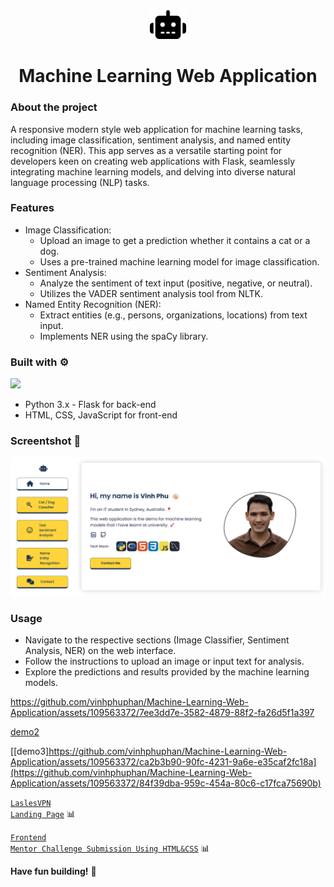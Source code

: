 <div align='center'><img src='https://raw.githubusercontent.com/vinhphuphan/Machine-Learning-Web-Application/main/static/images/robot-solid.svg' style="width: 6vw"/> 
  <h1 >Machine Learning Web Application</h1>
</div>

### About the project

<p>A responsive modern style web application for machine learning tasks, including image classification, sentiment analysis, and named entity recognition (NER). This app serves as a versatile starting point for developers keen on creating web applications with Flask, seamlessly integrating machine learning models, and delving into diverse natural language processing (NLP) tasks.</p>

### Features
- Image Classification:
  - Upload an image to get a prediction whether it contains a cat or a dog.
  - Uses a pre-trained machine learning model for image classification.
- Sentiment Analysis:
  - Analyze the sentiment of text input (positive, negative, or neutral).
  - Utilizes the VADER sentiment analysis tool from NLTK.
- Named Entity Recognition (NER):
  - Extract entities (e.g., persons, organizations, locations) from text input.
  - Implements NER using the spaCy library.

### Built with ⚙️
[![](https://skillicons.dev/icons?i=py,flask,html,css,js)](https://skillicons.dev)
- Python 3.x - Flask for back-end
- HTML, CSS, JavaScript for front-end

### Screentshot 📸
<img src="https://raw.githubusercontent.com/vinhphuphan/Machine-Learning-Web-Application/main/static/images/site_screentshot.png" style="max-width: 100%">

### Usage
- Navigate to the respective sections (Image Classifier, Sentiment Analysis, NER) on the web interface.
- Follow the instructions to upload an image or input text for analysis.
- Explore the predictions and results provided by the machine learning models.


https://github.com/vinhphuphan/Machine-Learning-Web-Application/assets/109563372/7ee3dd7e-3582-4879-88f2-fa26d5f1a397

[demo2](https://github.com/vinhphuphan/Machine-Learning-Web-Application/assets/109563372/7b89066d-f138-4452-9d9b-93c4a9c5f75d)

[[demo3]https://github.com/vinhphuphan/Machine-Learning-Web-Application/assets/109563372/ca2b3b90-90fc-4231-9a6e-e35caf2fc18a](https://github.com/vinhphuphan/Machine-Learning-Web-Application/assets/109563372/84f39dba-959c-454a-80c6-c17fca75690b)

<code>[LaslesVPN Landing Page](https://github.com/vinhphuphan/Lasles-VPN-Landing-Page)</code> 📊

<code>[Frontend Mentor Challenge Submission Using HTML&CSS](https://github.com/vinhphuphan/Frontendmentor-Challenge-HTML-CSS)</code> 📊

**Have fun building!** 🚀
